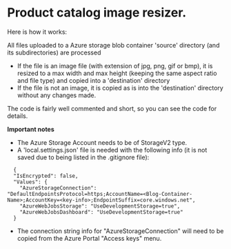 Product catalog image resizer.
==============================

Here is how it works:

All files uploaded to a Azure storage blob container 'source' directory (and its subdirectories) are processed
-	If the file is an image file (with extension of jpg, png, gif or bmp), it is resized to a max width and max height (keeping the same aspect ratio and file type) and copied into a 'destination' directory
-	If the file is not an image, it is copied as is into the 'destination' directory without any changes made.

The code is fairly well commented and short, so you can see the code for details.

**Important notes**
-	The Azure Storage Account needs to be of StorageV2 type.
- A 'local.settings.json' file is needed with the following info (it is not saved due to being listed in the .gitignore file):
```
  {
  "IsEncrypted": false,
  "Values": {
    "AzureStorageConnection": "DefaultEndpointsProtocol=https;AccountName=<Blog-Container-Name>;AccountKey=<key-info>;EndpointSuffix=core.windows.net",
    "AzureWebJobsStorage": "UseDevelopmentStorage=true",
    "AzureWebJobsDashboard": "UseDevelopmentStorage=true"
  }
```
- The connection string info for "AzureStorageConnection" will need to be copied from the Azure Portal "Access keys" menu.
